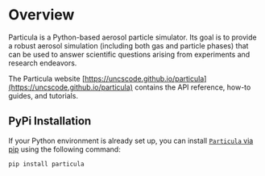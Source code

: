 
# Overview

Particula is a Python-based aerosol particle simulator. Its goal is to provide a robust aerosol simulation (including both gas and particle phases) that can be used to answer scientific questions arising from experiments and research endeavors.

The Particula website [https://uncscode.github.io/particula](https://uncscode.github.io/particula) contains the API reference, how-to guides, and tutorials.

## PyPi Installation

If your Python environment is already set up, you can install [`Particula` via pip](https://pypi.org/project/particula/) using the following command:

``` bash
pip install particula
```

